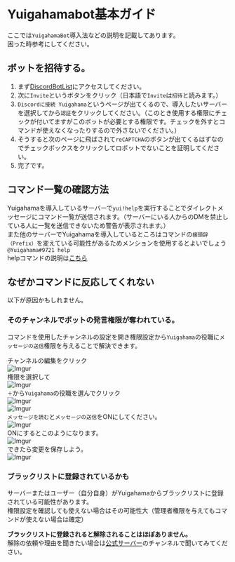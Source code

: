 # Yuigahamabot基本ガイド

ここでは`YuigahamaBot`導入法などの説明を記載してあります。  
困った時参考にしてください。

## ボットを招待する。

1. まず[DiscordBotList](https://discordbots.org/bot/531097309748920371)にアクセスしてください。  
1. 次に`Invite`というボタンをクリック（日本語で`Invite`は`招待`と読みます。）
1. `Discordに接続 Yuigahama`というページが出てくるので、導入したいサーバーを選択してから`認証`をクリックしてください。（このとき使用する権限にチェックが付いてますがこのボットが必要とする権限です。チェックを外すとコマンドが使えなくなったりするので外さないでください。）
1. そうすると次のページに飛ばされて`reCAPTCHA`のボタンが出てくるはずなのでチェックボックスをクリックしてロボットでないことを証明してください。
1. 完了です。

## コマンド一覧の確認方法

Yuigahamaを導入しているサーバーで`yui!help`を実行することでダイレクトメッセージにコマンド一覧が送信されます。（サーバーにいる人からのDMを禁止している人に一覧を送信できないため警告が表示されます。）  
また他のサーバーでYuigahamaを導入しているところはコマンドの`接頭辞（Prefix）`を変えている可能性があるためメンションを使用するとよいでしょう`@Yuigahama#9721 help`  
helpコマンドの説明は[こちら](../commands/help.html)

## なぜかコマンドに反応してくれない

以下が原因かもしれません。

### そのチャンネルでボットの発言権限が奪われている。

コマンドを使用したチャンネルの設定を開き権限設定から`Yuigahama`の役職に`メッセージの送信`権限を与えることで解決できます。

チャンネルの編集をクリック  
![Imgur](https://i.imgur.com/YBZWrrj.png)  
権限を選択して  
![Imgur](https://i.imgur.com/KRSsYRN.png)  
`＋`から`Yuigahama`の役職を選んでクリック  
![Imgur](https://i.imgur.com/Ja4Yp75.png)  
![Imgur](https://i.imgur.com/grtGwLN.png)  
`メッセージを読む`と`メッセージの送信`をONにしてください。  
![Imgur](https://i.imgur.com/RM4t45h.png)  
ONにするとこのようになります。  
![Imgur](https://i.imgur.com/AYrXAFR.png)  
できたら変更を保存しよう。  
![Imgur](https://i.imgur.com/evlBvqE.png)

### ブラックリストに登録されているかも

サーバーまたはユーザー（自分自身）がYuigahamaからブラックリストに登録されている可能性があります。  
権限設定を確認しても使えない場合はその可能性大（管理者権限を与えてもコマンドが使えない場合は確定）

**ブラックリストに登録されると解除されることはほぼありません。**  
解除の依頼や理由を聞きたい場合は[公式サーバー](https://discordapp.com/invite/JJhtTvG)のチャンネルで聞いてみてください。
